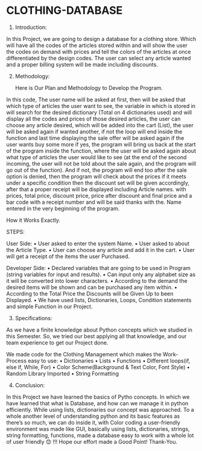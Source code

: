 # CLOTHING-DATABASE
1.	Introduction:

In this Project, we are going to design a database for a clothing store. Which will have all the codes of the articles stored within and will show the user the codes on demand with prices and tell the colors of the articles at once differentiated by the design codes. The user can select any article wanted and a proper billing system will be made including discounts.

2.	Methodology:

      Here is Our Plan and Methodology to Develop the Program.


In this code, The user name will be asked at first, then will be asked that which type of articles the user want to see, the variable in which is stored in will search for the desired dictionary (Total on 4 dictionaries used) and will display all the codes and prices of those desired articles, the user can choose any article desired, which will be added into the cart (List), the user will be asked again if wanted another, if not the loop will end inside the function and last time displaying the sale offer will be asked again if the user wants buy some more if yes, the program will bring us back at the start of the program inside the function, where the user will be asked again about what type of articles the user would like to see (at the end of the second incoming, the user will not be told about the sale again, and the program will go out of the function). And if not, the program will end too after the sale option is denied, then the program will check about the prices if it meets under a specific condition then the discount set will be given accordingly, after that a proper receipt will be displayed including Article names. with prices, total price, discount price, price after discount and final price and a bar code with a receipt number and will be said thanks with the. Name entered in the very beginning of the program.

How it Works Exactly.

STEPS:

User Side:
•	User asked to enter the system Name.
•	User asked to about the Article Type.
•	User can choose any article and add it in the cart.
•	User will get a receipt of the items the user Purchased.

Developer Side:
•	Declared variables that are going to be used in Program (string variables for input and results).
•	Can input only any alphabet size as it will be converted into lower characters.
•	According to the demand the desired items will be shown and can be purchased any item within.
•	According to the Total Price the Discounts will be Given Up to been Displayed.
•	We have used lists, Dictionaries, Loops, Condition statements and simple Function in our Project.



3.	Specifications:

As we have a finite knowledge about Python concepts which we studied in this Semester. So, we tried our best applying all that knowledge, and our team experience to get our Project done.

We made code for the Clothing Management which makes the Work-Process easy to use:
•	Dictionaries 
•	Lists
•	Functions
•	Different loops(if, else if, While, For)
•	Color Scheme(Background & Text Color, Font Style)
•	Random Library Imported
•	String Formatting

4.	Conclusion:

In this Project we have learned the basics of Pytho concepts. In which  we have learned that what is Database, and how can we manage it in python efficiently. While using lists, dictionaries our concept was approached. To a whole another level of understanding python and its basic features as there’s so much, we can do inside it, with Color coding a user-friendly environment was made like GUI, basically using lists, dictionaries, strings, string formatting, functions, made a database easy to work with a whole lot of user friendly 😊 !!!
Hope our effort made a Good Point!
Thank-You.

